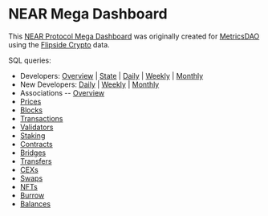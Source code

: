 # NEAR Mega Dashboard
This [NEAR Protocol Mega Dashboard](https://alitaslimi-near.streamlit.app) was originally created for [MetricsDAO](https://metricsdao.xyz) using the [Flipside Crypto](https://flipsidecrypto.xyz) data.

SQL queries:
- Developers: [Overview](https://next.flipsidecrypto.xyz/edit/queries/785522fc-11fd-4653-ba4c-59d97de43fac) | [State](https://next.flipsidecrypto.xyz/edit/queries/b4561434-a051-417d-9191-46dbcb6952e6) | [Daily](https://next.flipsidecrypto.xyz/edit/queries/cee2f6fc-cb23-4c3e-b0a3-b9513c3f51ae) | [Weekly](https://next.flipsidecrypto.xyz/edit/queries/1cd7ee81-f6c2-4f55-93e9-441de0dd74e2) | [Monthly](https://next.flipsidecrypto.xyz/edit/queries/f6ebee22-5bd8-45ee-ab54-dc6b5b5cfe16)
- New Developers: [Daily](https://next.flipsidecrypto.xyz/edit/queries/64a24714-c19f-4129-9122-c0dcaaf579cd) | [Weekly](https://next.flipsidecrypto.xyz/edit/queries/9676f2a5-7b64-4f1d-8f7d-e1f80045451a) | [Monthly](https://next.flipsidecrypto.xyz/edit/queries/7104e52b-cd6a-449d-8b7d-f35ed6691f92)
- Associations
-- [Overview](https://next.flipsidecrypto.xyz/edit/queries/0c1e829f-af1a-4a1b-8678-83f26198a091)
- [Prices](https://next.flipsidecrypto.xyz/edit/queries/60300b70-dd1e-4716-bc75-3bfc5709250f)
- [Blocks](https://next.flipsidecrypto.xyz/edit/queries/024b2e03-1063-4bcf-a8de-b35d17e01cbd)
- [Transactions](https://next.flipsidecrypto.xyz/edit/queries/3479cc40-da43-4231-b8e8-c5e62974720d)
- [Validators](https://next.flipsidecrypto.xyz/edit/queries/6a80300f-3a83-4be7-a701-9f3081535fba)
- [Staking](https://next.flipsidecrypto.xyz/edit/queries/a07278ef-5126-4642-9694-fd374000d5b1)
- [Contracts](https://next.flipsidecrypto.xyz/edit/queries/6eb672c4-e52a-43c1-822f-a1e43cb52b10)
- [Bridges](https://next.flipsidecrypto.xyz/edit/queries/4e31e12c-bf4e-40c7-b81b-68927d9d537a)
- [Transfers](https://next.flipsidecrypto.xyz/edit/queries/748dc207-2309-4afb-8b09-9e979aa6007f)
- [CEXs](https://next.flipsidecrypto.xyz/edit/queries/3c4330b0-36d2-4016-a092-1fb72b414f80)
- [Swaps](https://next.flipsidecrypto.xyz/edit/queries/18f8dc36-dc82-45ce-8ffb-563ac0122407)
- [NFTs](https://next.flipsidecrypto.xyz/edit/queries/90bb096b-e1eb-4b6b-9aab-d74a6d1cf0e8)
- [Burrow](https://next.flipsidecrypto.xyz/edit/queries/8eb9c5ea-e4bc-41cf-97c4-30e319ffc0cf)
- [Balances](https://next.flipsidecrypto.xyz/edit/queries/efb88e24-abba-44e3-ac66-2dfeedb4813b)
